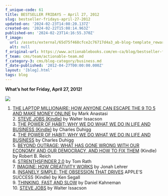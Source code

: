 ```yaml
---
f_unique-code: 61
title: BESTSELLER FRIDAYS – April 27, 2012
slug: bestseller-fridays-april-27-2012
updated-on: '2024-02-23T14:08:20.137Z'
created-on: '2024-02-22T15:08:14.963Z'
published-on: '2024-02-23T14:16:55.370Z'
f_image:
  url: /assets/external/65d75f468cfce2c76717d4a3_ab-blog-template_reward.jpeg
  alt: null
f_original-url: https://www.actionablebooks.com/en-ca/blog/bestseller-fridays-april-27-2012/
f_team: cms/team/actionable-team.md
f_category-3: cms/blog-category/business.md
f_date-published: '2012-04-27T00:00:00.000Z'
layout: '[blog].html'
tags: blog
---
```


**What’s hot for Friday, April 27, 2012!**

![](/assets/external/65d35b7a64e318aee2ab46d1_163074649.jpeg)

1. [THE LAPTOP MILLIONAIRE: HOW ANYONE CAN ESCAPE THE 9 TO 5 AND MAKE MONEY ONLINE](http://www.amazon.com/gp/product/1118271793/ref=as_li_qf_sp_asin_il_tl?ie=UTF8&tag=gooseducmedi-20&linkCode=as2&camp=1789&creative=9325&creativeASIN=1118271793) by Mark Anastasi  
2\. [STEVE JOBS (Kindle)](http://www.amazon.com/gp/product/B004W2UBYW/ref=as_li_qf_sp_asin_il_tl?ie=UTF8&tag=gooseducmedi-20&linkCode=as2&camp=1789&creative=9325&creativeASIN=B004W2UBYW) by Walter Issacson  
3\. [THE POWER OF HABIT: WHY WE DO WHAT WE DO IN LIFE AND BUSINESS (Kindle)](http://www.amazon.com/gp/product/B0055PGUYU/ref=as_li_qf_sp_asin_il_tl?ie=UTF8&tag=gooseducmedi-20&linkCode=as2&camp=1789&creative=9325&creativeASIN=B0055PGUYU) by Charles Duhigg  
4\. [THE POWER OF HABIT: WHY WE DO WHAT WE DO IN LIFE AND BUSINESS](http://www.amazon.com/gp/product/1400069289/ref=as_li_qf_sp_asin_il_tl?ie=UTF8&tag=gooseducmedi-20&linkCode=as2&camp=1789&creative=9325&creativeASIN=1400069289) by Charles Duhigg  
5\. [BEYOND OUTRAGE: WHAT HAS GONE WRONG WITH OUR ECONOMY AND OUR DEMOCRACY, AND HOW TO FIX THEM](http://www.amazon.com/gp/product/B0078XCKUA/ref=as_li_qf_sp_asin_il_tl?ie=UTF8&tag=gooseducmedi-20&linkCode=as2&camp=1789&creative=9325&creativeASIN=B0078XCKUA) (Kindle) by Robert B. Reich  
6\. [STRENTHSFINDER 2.0](http://www.amazon.com/gp/product/159562015X/ref=as_li_qf_sp_asin_il_tl?ie=UTF8&tag=gooseducmedi-20&linkCode=as2&camp=1789&creative=9325&creativeASIN=159562015X) by Tom Rath  
7\. [IMAGINE: HOW CREATIVITY WORKS](http://www.amazon.com/gp/product/0547386079/ref=as_li_qf_sp_asin_il_tl?ie=UTF8&tag=gooseducmedi-20&linkCode=as2&camp=1789&creative=9325&creativeASIN=0547386079) by Jonah Lehrer  
8\. [INSANELY SIMPLE: THE OBSESSION THAT DRIVES](http://www.amazon.com/gp/product/1591844835/ref=as_li_qf_sp_asin_il_tl?ie=UTF8&tag=gooseducmedi-20&linkCode=as2&camp=1789&creative=9325&creativeASIN=1591844835) APPLE’S SUCCESS (Kindle) by Ken Segall  
9\. [THINKING, FAST AND SLOW](http://www.amazon.com/gp/product/0374275637/ref=as_li_qf_sp_asin_il_tl?ie=UTF8&tag=gooseducmedi-20&linkCode=as2&camp=1789&creative=9325&creativeASIN=0374275637) by Daniel Kahneman  
10\. [STEVE JOBS](http://www.amazon.com/gp/product/1451648537/ref=as_li_qf_sp_asin_il_tl?ie=UTF8&tag=gooseducmedi-20&linkCode=as2&camp=1789&creative=9325&creativeASIN=1451648537) by Walter Issacson
